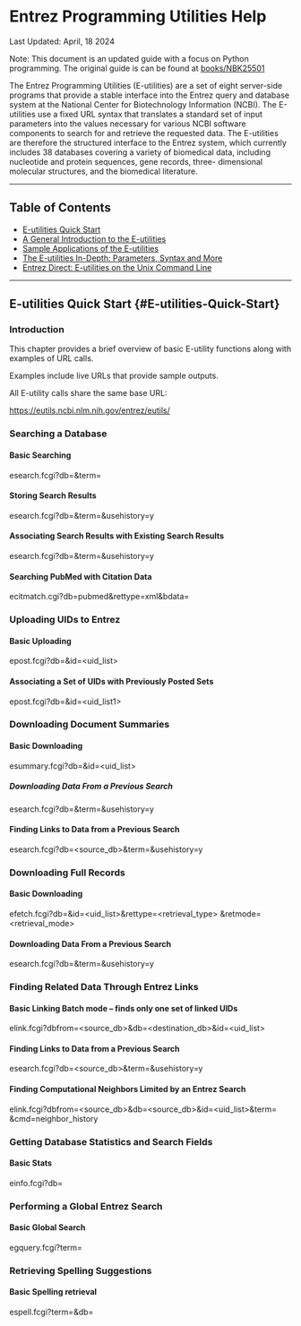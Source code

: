 # Entrez Programming Utilities Help 

Last Updated: April, 18 2024

Note: This document is an updated guide with a focus on Python programming.
The original guide is can be found at [books/NBK25501](https://www.ncbi.nlm.nih.gov/books/NBK25501)

The Entrez Programming Utilities (E-utilities) are a set of eight server-side programs that
provide a stable interface into the Entrez query and database system at the National Center
for Biotechnology Information (NCBI). The E-utilities use a fixed URL syntax that translates
a standard set of input parameters into the values necessary for various NCBI software
components to search for and retrieve the requested data. The E-utilities are therefore the
structured interface to the Entrez system, which currently includes 38 databases covering a
variety of biomedical data, including nucleotide and protein sequences, gene records, three-
dimensional molecular structures, and the biomedical literature.

---
## Table of Contents

- [E-utilities Quick Start](#E-utilities-Quick-Start)
- [A General Introduction to the E-utilities](#A-General-Introduction-to-the-E-utilities)
- [Sample Applications of the E-utilities](#Sample-Applications-of-the-E-utilities)
- [The E-utilities In-Depth: Parameters, Syntax and More](#The-E-utilities-In-Depth-Parameters-Syntax-and-More)
- [Entrez Direct: E-utilities on the Unix Command Line](#Entrez-Direct-E-utilities-on-the-Unix-Command-Line)

---
## E-utilities Quick Start {#E-utilities-Quick-Start}

### Introduction

This chapter provides a brief overview of basic E-utility functions along with examples of URL calls. 

Examples include live URLs that provide sample outputs.

All E-utility calls share the same base URL:

https://eutils.ncbi.nlm.nih.gov/entrez/eutils/

### Searching a Database
#### Basic Searching
esearch.fcgi?db=<database>&term=<query>

#### Storing Search Results
esearch.fcgi?db=<database>&term=<query>&usehistory=y

#### Associating Search Results with Existing Search Results
esearch.fcgi?db=<database>&term=<query1>&usehistory=y

#### Searching PubMed with Citation Data
ecitmatch.cgi?db=pubmed&rettype=xml&bdata=<citations>


### Uploading UIDs to Entrez
#### Basic Uploading
epost.fcgi?db=<database>&id=<uid_list>

#### Associating a Set of UIDs with Previously Posted Sets
epost.fcgi?db=<database1>&id=<uid_list1>


### Downloading Document Summaries
#### Basic Downloading
esummary.fcgi?db=<database>&id=<uid_list>

##### Downloading Data From a Previous Search
esearch.fcgi?db=<database>&term=<query>&usehistory=y

#### Finding Links to Data from a Previous Search
esearch.fcgi?db=<source_db>&term=<query>&usehistory=y

### Downloading Full Records
#### Basic Downloading
efetch.fcgi?db=<database>&id=<uid_list>&rettype=<retrieval_type>
&retmode=<retrieval_mode>

#### Downloading Data From a Previous Search
esearch.fcgi?db=<database>&term=<query>&usehistory=y



### Finding Related Data Through Entrez Links
#### Basic Linking Batch mode – finds only one set of linked UIDs
elink.fcgi?dbfrom=<source_db>&db=<destination_db>&id=<uid_list>

#### Finding Links to Data from a Previous Search
esearch.fcgi?db=<source_db>&term=<query>&usehistory=y

#### Finding Computational Neighbors Limited by an Entrez Search
elink.fcgi?dbfrom=<source_db>&db=<source_db>&id=<uid_list>&term=
<query>&cmd=neighbor_history



### Getting Database Statistics and Search Fields
#### Basic Stats
einfo.fcgi?db=<database>

### Performing a Global Entrez Search
#### Basic Global Search
egquery.fcgi?term=<query>

### Retrieving Spelling Suggestions
#### Basic Spelling retrieval
espell.fcgi?term=<query>&db=<database>




